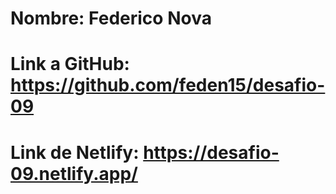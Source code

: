 # Nombre: Federico Nova

# Link a GitHub: https://github.com/feden15/desafio-09

# Link de Netlify: https://desafio-09.netlify.app/